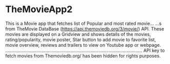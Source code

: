 # TheMovieApp2
This is a Movie app that fetches list of Popular and most rated movie… …s from TheMovie DataBase (https://api.themoviedb.org/3/movie/) API. These movies are displayed on a Gridview and shows details of the movies, rating/popularity, movie poster, Star button to add movie to favorite list, movie overview, reviews and trailers to view on Youtube app or webpage.  ..........................................................................................................  API key to fetch movies from Themoviedb.org/ has been hidden for rights purposes.
